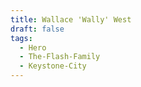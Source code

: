 ```yaml
---
title: Wallace 'Wally' West
draft: false
tags:
  - Hero
  - The-Flash-Family
  - Keystone-City
---
```

